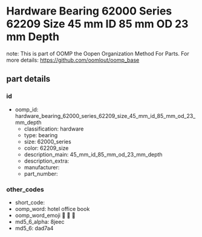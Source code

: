 # Hardware Bearing 62000 Series 62209 Size 45 mm ID 85 mm OD 23 mm Depth  

note: This is part of OOMP the Oopen Organization Method For Parts. For more details: https://github.com/oomlout/oomp_base

##  part details





### id
* oomp_id: hardware_bearing_62000_series_62209_size_45_mm_id_85_mm_od_23_mm_depth
  * classification: hardware
  * type: bearing
  * size: 62000_series
  * color: 62209_size
  * description_main: 45_mm_id_85_mm_od_23_mm_depth
  * description_extra: 
  * manufacturer: 
  * part_number: 

### other_codes
* short_code: 
* oomp_word: hotel office book
* oomp_word_emoji :hotel: :office: :book:
* md5_6_alpha: 8jeec
* md5_6: dad7a4
